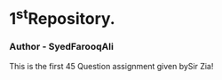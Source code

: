 <h1>1<sup>st</sup>Repository.</h1>
<h3>Author - SyedFarooqAli</h3>
This is the first 45 Question assignment given by<bold>Sir Zia!</bold> 
